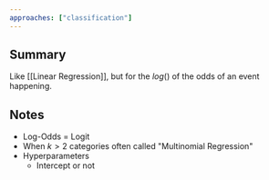 ```yaml
---
approaches: ["classification"]
---
```

## Summary
Like [[Linear Regression]], but for the $log()$ of the odds of an event happening.

## Notes
- Log-Odds = Logit
- When $k > 2$ categories often called "Multinomial Regression"
- Hyperparameters
	- Intercept or not
